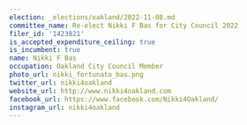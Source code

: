 ```yaml
---
election: _elections/oakland/2022-11-08.md
committee_name: Re-elect Nikki F Bas for City Council 2022
filer_id: '1423821'
is_accepted_expenditure_ceiling: true
is_incumbent: true
name: Nikki F Bas
occupation: Oakland City Council Member
photo_url: nikki_fortunato_bas.png
twitter_url: nikki4oakland
website_url: http://www.nikki4oakland.com
facebook_url: https://www.facebook.com/Nikki4Oakland/
instagram_url: nikki4oakland
---
```

